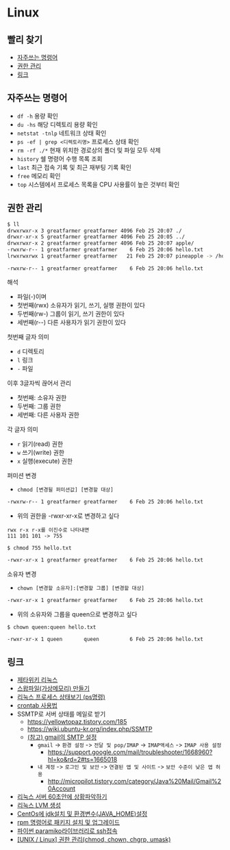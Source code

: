 # Linux

## 빨리 찾기
- [자주쓰는 명령어](#자주쓰는-명령어)
- [권한 관리](#권한-관리)
- [링크](#링크)

## 자주쓰는 명령어
- `df -h` 용량 확인
- `du -hs` 해당 디렉토리 용량 확인
- `netstat -tnlp` 네트워크 상태 확인
- `ps -ef | grep <디렉토리명>` 프로세스 상태 확인
- `rm -rf ./*` 현재 위치한 경로상의 폴더 및 파일 모두 삭제
- `history` 쉘 명령어 수행 목록 조회
- `last` 최근 접속 기록 및 최근 재부팅 기록 확인
- `free` 메모리 확인
- `top` 시스템에서 프로세스 목록을 CPU 사용률이 높은 것부터 확인

## 권한 관리
```sh
$ ll
drwxrwxr-x 3 greatfarmer greatfarmer 4096 Feb 25 20:07 ./
drwxr-xr-x 5 greatfarmer greatfarmer 4096 Feb 25 20:05 ../
drwxrwxr-x 2 greatfarmer greatfarmer 4096 Feb 25 20:07 apple/
-rwxrw-r-- 1 greatfarmer greatfarmer    6 Feb 25 20:06 hello.txt
lrwxrwxrwx 1 greatfarmer greatfarmer   21 Feb 25 20:07 pineapple -> /home/greatfarmer/ppp/
```

```
-rwxrw-r-- 1 greatfarmer greatfarmer    6 Feb 25 20:06 hello.txt
```
해석
- 파일(-)이며
- 첫번째(rwx) 소유자가 읽기, 쓰기, 실행 권한이 있다
- 두번째(rw-) 그룹이 읽기, 쓰기 권한이 있다
- 세번째(r--) 다른 사용자가 읽기 권한이 있다

첫번째 글자 의미
- `d` 디렉토리
- `l` 링크
- `-` 파일

이후 3글자씩 끊어서 관리
- 첫번째: 소유자 권한
- 두번째: 그룹 권한
- 세번째: 다른 사용자 권한

각 글자 의미
- `r` 읽기(read) 권한
- `w` 쓰기(write) 권한
- `x` 실행(execute) 권한

퍼미션 변경
- `chmod [변경될 퍼미션값] [변경할 대상]`
```sh
-rwxrw-r-- 1 greatfarmer greatfarmer    6 Feb 25 20:06 hello.txt
```
- 위의 권한을 -rwxr-xr-x로 변경하고 싶다
```
rwx r-x r-x를 이진수로 나타내면
111 101 101 -> 755
```
```
$ chmod 755 hello.txt
```
```sh
-rwxr-xr-x 1 greatfarmer greatfarmer    6 Feb 25 20:06 hello.txt
```

소유자 변경
- `chown [변경할 소유자]:[변경할 그룹] [변경할 대상]`
```sh
-rwxr-xr-x 1 greatfarmer greatfarmer    6 Feb 25 20:06 hello.txt
```
- 위의 소유자와 그룹을 queen으로 변경하고 싶다
```
$ chown queen:queen hello.txt
```
```sh
-rwxr-xr-x 1 queen       queen          6 Feb 25 20:06 hello.txt
```

## 링크
- [제타위키 리눅스](https://zetawiki.com/wiki/분류:리눅스)
- [스왑파일(가상메모리) 만들기](http://gafani.tistory.com/entry/스왑파일가상메모리-만들기)
- [리눅스 프로세스 상태보기 (ps명령)](http://smile2x.tistory.com/entry/리눅스-프로세스-상태-보기ps명령)
- [crontab 사용법](https://jdm.kr/blog/2)
- SSMTP로 서버 상태를 메일로 받기
  - https://yellowtopaz.tistory.com/185
  - https://wiki.ubuntu-kr.org/index.php/SSMTP
  - [(참고) gmail의 SMTP 설정](http://devgwangpal.tistory.com/34)
    - `gmail` -> `환경 설정` -> `전달 및 pop/IMAP` -> `IMAP액세스` -> `IMAP 사용 설정`
      - https://support.google.com/mail/troubleshooter/1668960?hl=ko&rd=2#ts=1665018
    - `내 계정` -> `로그인 및 보안` -> `연결된 앱 및 사이트` -> `보안 수준이 낮은 앱 허용`
      - http://micropilot.tistory.com/category/Java%20Mail/Gmail%20Account
- [리눅스 서버 60초안에 상황파악하기](https://b.luavis.kr/server/linux-performance-analysis)
- [리눅스 LVM 생성](http://sgbit.tistory.com/13)
- [CentOs에 jdk설치 및 환경변수(JAVA_HOME)설정](https://blog.hanumoka.net/2018/04/30/centOs-20180430-centos-install-jdk/)
- [rpm 명령어로 패키지 설치 및 업그레이드](http://pchero21.com/?p=1424)
- [파이썬 paramiko라이브러리로 ssh접속](https://hakurei.tistory.com/222)
- [[UNIX / Linux] 권한 관리(chmod, chown, chgrp, umask)](https://eunguru.tistory.com/93)